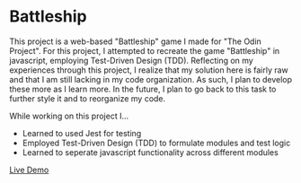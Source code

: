 # Battleship

This project is a web-based "Battleship" game I made for "The Odin Project". For this project, I attempted to recreate the game "Battleship" in javascript, employing Test-Driven Design (TDD). Reflecting on my experiences through this project, I realize that my solution here is fairly raw and that I am still lacking in my code organization. As such, I plan to develop these more as I learn more. In the future, I plan to go back to this task to further style it and to reorganize my code.

While working on this project I...

* Learned to used Jest for testing
* Employed Test-Driven Design (TDD) to formulate modules and test logic
* Learned to seperate javascript functionality across different modules

[Live Demo](https://kindaexists.github.io/battleship/)
